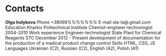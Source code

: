 # Contacts
**Olga Indykova**
*Phone +38066%%%%%%%*
E-mail ola-la@.gmail.com
Education
Kharkiv Politechnical Institute
Chemist-engineer-technologist 2004-2010
Work experience
Engineer-technologist
State Plant for Chemical Reagents STC
December 2012 - Present
development of documentation for the production of a madical product
change control
Skills
HTML, CSS, JS
Languages
Ukrainian (C2), Russian (C2), English (A2), Polish (A1)